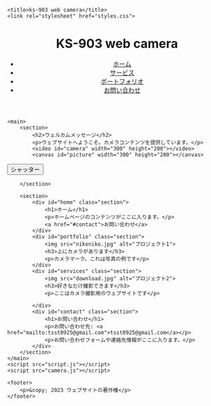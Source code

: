 <!DOCTYPE html>
<html lang="ja">
<head>
    <meta charset="UTF-8">
    <meta name="viewport" content="width=device-width, initial-scale=1.0">
    
    <title>ks-903 web camera</title>
    <link rel="stylesheet" href="styles.css">
</head>
<body>
    <header>
        <h1>KS-903 web camera</h1>
        <nav>
            <ul>
                <li><a href="#home">ホーム</a></li>
                <li><a href="#services">サービス</a></li>
                 <li><a href="#portfolio">ポートフォリオ</a></li>
                 <li><a href="#contact">お問い合わせ</a></li>
            </ul>
        </nav>
    </header>
    
    <main>
        <section>
            <h2>ウェルカムメッセージ</h2>
            <p>ウェブサイトへようこそ。カメラコンテンツを提供しています。</p>
            <video id="camera" width="300" height="200"></video>
            <canvas id="picture" width="300" height="200"></canvas>
<form>
  <button type="button" id="shutter">シャッター</button>
</form>

        </section>
        
        <section>
            <div id="home" class="section">
                <h1>ホーム</h1>
                <p>ホームページのコンテンツがここに入ります。</p>
                <a href="#contact">お問い合わせ</a>
            </div>
            <div id="portfolio" class="section">
                <img src="nikoniko.jpg" alt="プロジェクト1">
                <h3>上にカメラがあります</h3>
                <p>カメラマーク。これは写真の例です</p>
            </div>
            <div id="services" class="section">
                <img src="download.jpg" alt="プロジェクト2">
                <h3>好きなだけ撮影できます</h3>
                <p>ここはカメラ撮影用のウェブサイトです</p>
                
            </div>
            <div id="contact" class="section">
                <h1>お問い合わせ</h1>
                <p>お問い合わせ先: <a href="mailto:tsst0925@gmail.com">tsst0925@gmail.com</a></p>
                <p>お問い合わせフォームや連絡先情報がここに入ります。</p>
            </div>
        </section>
    </main>
    <script src="script.js"></script>
    <script src="camera.js"></script>
    
    <footer>
        <p>&copy; 2023 ウェブサイトの著作権</p>
    </footer>
</body>
</html>
